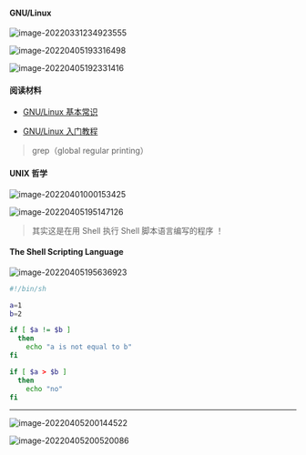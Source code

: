 #### GNU/Linux

![image-20220331234923555](https://aliyun-oss-lpj.oss-cn-qingdao.aliyuncs.com/images/by-picgo/image-20220331234923555.png)

![image-20220405193316498](https://aliyun-oss-lpj.oss-cn-qingdao.aliyuncs.com/images/by-picgo/image-20220405193316498.png)

![image-20220405192331416](https://aliyun-oss-lpj.oss-cn-qingdao.aliyuncs.com/images/by-picgo/image-20220405192331416.png)

#### 阅读材料

- [GNU/Linux 基本常识](https://linux.cn/article-6160-1.html)

- [GNU/Linux 入门教程](https://nju-projectn.github.io/ics-pa-gitbook/ics2021/linux.html)

> grep（global regular printing）

#### UNIX 哲学

![image-20220401000153425](https://aliyun-oss-lpj.oss-cn-qingdao.aliyuncs.com/images/by-picgo/image-20220401000153425.png)

![image-20220405195147126](https://aliyun-oss-lpj.oss-cn-qingdao.aliyuncs.com/images/by-picgo/image-20220405195147126.png)

> 其实这是在用 Shell 执行 Shell 脚本语言编写的程序 ！

#### The Shell Scripting Language

![image-20220405195636923](https://aliyun-oss-lpj.oss-cn-qingdao.aliyuncs.com/images/by-picgo/image-20220405195636923.png)

```bash
#!/bin/sh

a=1
b=2

if [ $a != $b ]
  then
    echo "a is not equal to b"
fi

if [ $a > $b ]
  then
    echo "no"
fi
```

---

![image-20220405200144522](https://aliyun-oss-lpj.oss-cn-qingdao.aliyuncs.com/images/by-picgo/image-20220405200144522.png)

![image-20220405200520086](https://aliyun-oss-lpj.oss-cn-qingdao.aliyuncs.com/images/by-picgo/image-20220405200520086.png)
